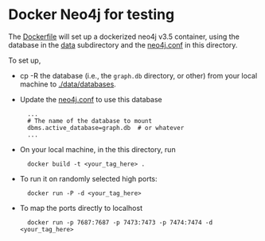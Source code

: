 # Docker Neo4j for testing

The [Dockerfile](./Dockerfile) will set up a dockerized neo4j v3.5 container, using
the database in the [data](./data) subdirectory and the [neo4j.conf](./neo4j.conf)
in this directory. 

To set up, 

* cp -R the database (i.e., the ``graph.db`` directory, or other) from your local 
machine to [./data/databases](./data/databases). 

* Update the [neo4j.conf](./neo4j.conf) to use this database

        ...
        # The name of the database to mount
        dbms.active_database=graph.db  # or whatever
        ...

* On your local machine, in the this directory, run 

        docker build -t <your_tag_here> .

* To run it on randomly selected high ports:

        docker run -P -d <your_tag_here>

* To map the ports directly to localhost

        docker run -p 7687:7687 -p 7473:7473 -p 7474:7474 -d <your_tag_here>



